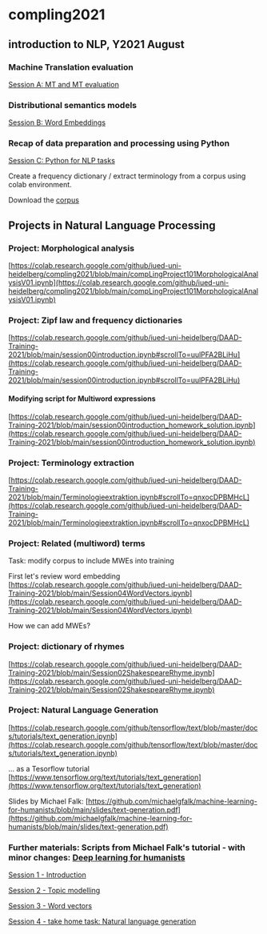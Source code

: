 # compling2021 
## introduction to NLP, Y2021 August 

### Machine Translation evaluation

[Session A: MT and MT evaluation](https://docs.google.com/document/d/1wAr9aU1Ke9jFdILMceZuX0xqLHkQ1jUL8YgJ9w7SGfA/edit?usp=sharing)


### Distributional semantics models
[Session B: Word Embeddings](https://colab.research.google.com/github/iued-uni-heidelberg/compling2021/blob/main/session-B-word-vectors.ipynb)

### Recap of data preparation and processing using Python

[Session C: Python for NLP tasks](https://colab.research.google.com/github/iued-uni-heidelberg/compling2021/blob/main/session101_introduction.ipynb)

Create a frequency dictionary / extract terminology from a corpus using colab environment.

Download the [corpus](https://heibox.uni-heidelberg.de/d/bb5c73a689a1487f9d04/)

## Projects in Natural Language Processing

### Project: Morphological analysis
[https://colab.research.google.com/github/iued-uni-heidelberg/compling2021/blob/main/compLingProject101MorphologicalAnalysisV01.ipynb](https://colab.research.google.com/github/iued-uni-heidelberg/compling2021/blob/main/compLingProject101MorphologicalAnalysisV01.ipynb)

### Project: Zipf law and frequency dictionaries
[https://colab.research.google.com/github/iued-uni-heidelberg/DAAD-Training-2021/blob/main/session00introduction.ipynb#scrollTo=uulPFA2BLiHu](https://colab.research.google.com/github/iued-uni-heidelberg/DAAD-Training-2021/blob/main/session00introduction.ipynb#scrollTo=uulPFA2BLiHu)

#### Modifying script for Multiword expressions
[https://colab.research.google.com/github/iued-uni-heidelberg/DAAD-Training-2021/blob/main/session00introduction_homework_solution.ipynb](https://colab.research.google.com/github/iued-uni-heidelberg/DAAD-Training-2021/blob/main/session00introduction_homework_solution.ipynb)

### Project: Terminology extraction
[https://colab.research.google.com/github/iued-uni-heidelberg/DAAD-Training-2021/blob/main/Terminologieextraktion.ipynb#scrollTo=qnxocDPBMHcL](https://colab.research.google.com/github/iued-uni-heidelberg/DAAD-Training-2021/blob/main/Terminologieextraktion.ipynb#scrollTo=qnxocDPBMHcL)

### Project: Related (multiword) terms
Task: modify corpus to include MWEs into training

First let's review word embedding
[https://colab.research.google.com/github/iued-uni-heidelberg/DAAD-Training-2021/blob/main/Session04WordVectors.ipynb](https://colab.research.google.com/github/iued-uni-heidelberg/DAAD-Training-2021/blob/main/Session04WordVectors.ipynb)

How we can add MWEs?

### Project: dictionary of rhymes
[https://colab.research.google.com/github/iued-uni-heidelberg/DAAD-Training-2021/blob/main/Session02ShakespeareRhyme.ipynb](https://colab.research.google.com/github/iued-uni-heidelberg/DAAD-Training-2021/blob/main/Session02ShakespeareRhyme.ipynb)

### Project: Natural Language Generation
[https://colab.research.google.com/github/tensorflow/text/blob/master/docs/tutorials/text_generation.ipynb](https://colab.research.google.com/github/tensorflow/text/blob/master/docs/tutorials/text_generation.ipynb)

... as a Tesorflow tutorial
[https://www.tensorflow.org/text/tutorials/text_generation](https://www.tensorflow.org/text/tutorials/text_generation)

Slides by Michael Falk: [https://github.com/michaelgfalk/machine-learning-for-humanists/blob/main/slides/text-generation.pdf](https://github.com/michaelgfalk/machine-learning-for-humanists/blob/main/slides/text-generation.pdf)


### Further materials: Scripts from Michael Falk's tutorial - with minor changes: [Deep learning for humanists](https://github.com/michaelgfalk/machine-learning-for-humanists)


[Session 1 - Introduction](https://colab.research.google.com/github/iued-uni-heidelberg/compling2021/blob/main/session-1-basics.ipynb)

[Session 2 - Topic modelling](https://colab.research.google.com/github/iued-uni-heidelberg/compling2021/blob/main/session-2-topic-modelling.ipynb)

[Session 3 - Word vectors](https://colab.research.google.com/github/iued-uni-heidelberg/compling2021/blob/main/session-4-word-vectors.ipynb)

[Session 4 - take home task: Natural language generation](https://colab.research.google.com/github/iued-uni-heidelberg/compling2021/blob/main/session-4-word-vectors.ipynb)



